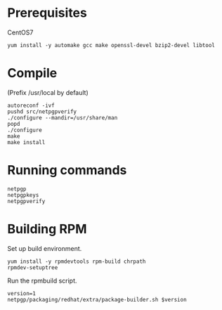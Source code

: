 Prerequisites
=============

CentOS7

```
yum install -y automake gcc make openssl-devel bzip2-devel libtool
```

Compile
=======

(Prefix /usr/local by default)
```
autoreconf -ivf
pushd src/netpgpverify
./configure --mandir=/usr/share/man
popd
./configure
make
make install
```

Running commands
================

```
netpgp
netpgpkeys
netpgpverify
```

Building RPM
============

Set up build environment.
```
yum install -y rpmdevtools rpm-build chrpath
rpmdev-setuptree
```

Run the rpmbuild script.
```
version=1
netpgp/packaging/redhat/extra/package-builder.sh $version
```

